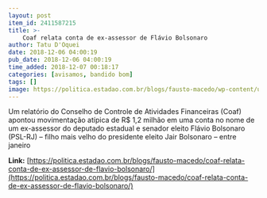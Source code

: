 ```yaml
---
layout: post
item_id: 2411587215
title: >-
    Coaf relata conta de ex-assessor de Flávio Bolsonaro
author: Tatu D'Oquei
date: 2018-12-06 04:00:19
pub_date: 2018-12-06 04:00:19
time_added: 2018-12-07 00:18:17
categories: [avisamos, bandido bom]
tags: []
image: https://politica.estadao.com.br/blogs/fausto-macedo/wp-content/uploads/sites/41/2018/12/Flavio.jpg
---
```


Um relatório do Conselho de Controle de Atividades Financeiras (Coaf) apontou movimentação atípica de R$ 1,2 milhão em uma conta no nome de um ex-assessor do deputado estadual e senador eleito Flávio Bolsonaro (PSL-RJ) – filho mais velho do presidente eleito Jair Bolsonaro – entre janeiro

**Link:** [https://politica.estadao.com.br/blogs/fausto-macedo/coaf-relata-conta-de-ex-assessor-de-flavio-bolsonaro/](https://politica.estadao.com.br/blogs/fausto-macedo/coaf-relata-conta-de-ex-assessor-de-flavio-bolsonaro/)

